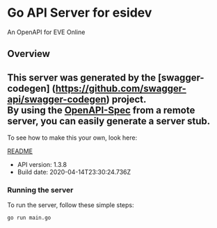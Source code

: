 # Go API Server for esidev

An OpenAPI for EVE Online

## Overview
This server was generated by the [swagger-codegen]
(https://github.com/swagger-api/swagger-codegen) project.  
By using the [OpenAPI-Spec](https://github.com/OAI/OpenAPI-Specification) from a remote server, you can easily generate a server stub.  
-

To see how to make this your own, look here:

[README](https://github.com/swagger-api/swagger-codegen/blob/master/README.md)

- API version: 1.3.8
- Build date: 2020-04-14T23:30:24.736Z


### Running the server
To run the server, follow these simple steps:

```
go run main.go
```

